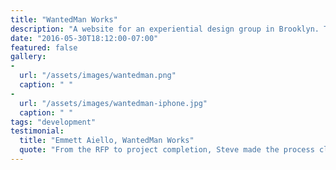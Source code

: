 ```yaml
---
title: "WantedMan Works"
description: "A website for an experiential design group in Brooklyn. The website features an extensive multimedia portfolio, client login and mobile-optimized layout."
date: "2016-05-30T18:12:00-07:00"
featured: false
gallery:
-
  url: "/assets/images/wantedman.png"
  caption: " "
-
  url: "/assets/images/wantedman-iphone.jpg"
  caption: " "
tags: "development"
testimonial:
  title: "Emmett Aiello, WantedMan Works"
  quote: "From the RFP to project completion, Steve made the process clear and easy for us. We considered other designers/developers, but Steve set himself apart with his direct approach, efficiency, and his websites' design and functionality. Steve was a pleasure to work with!"
---
```


